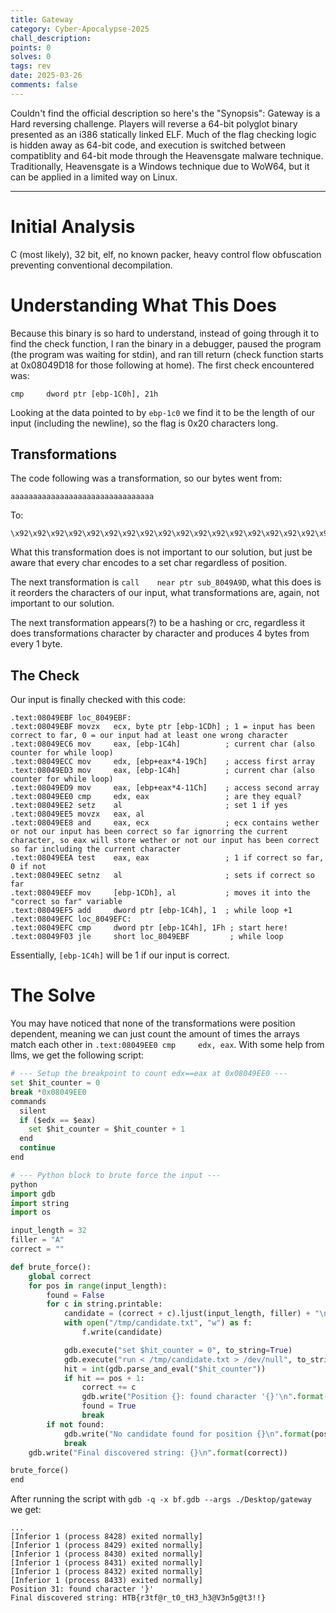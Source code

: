```yaml
---
title: Gateway
category: Cyber-Apocalypse-2025
chall_description: 
points: 0
solves: 0
tags: rev
date: 2025-03-26
comments: false
---
```


Couldn't find the official description so here's the "Synopsis": Gateway is a Hard reversing challenge. Players will reverse a 64-bit polyglot binary presented as an i386 statically linked ELF. Much of the flag checking logic is hidden away as 64-bit code, and execution is switched between compatiblity and 64-bit mode through the Heavensgate malware technique. Traditionally, Heavensgate is a Windows technique due to WoW64, but it can be applied in a limited way on Linux.

---

# Initial Analysis
C (most likely), 32 bit, elf, no known packer, heavy control flow obfuscation preventing conventional decompilation. 
# Understanding What This Does
Because this binary is so hard to understand, instead of going through it to find the check function, I ran the binary in a debugger, paused the program (the program was waiting for stdin), and ran till return (check function starts at 0x08049D18 for those following at home). The first check encountered was:
```
cmp     dword ptr [ebp-1C0h], 21h
```

Looking at the data pointed to by `ebp-1c0` we find it to be the length of our input (including the newline), so the flag is 0x20 characters long.

## Transformations
The code following was a transformation, so our bytes went from:
```
aaaaaaaaaaaaaaaaaaaaaaaaaaaaaaaa
```
To:
```
\x92\x92\x92\x92\x92\x92\x92\x92\x92\x92\x92\x92\x92\x92\x92\x92\x92\x92\x92\x92\x92\x92\x92\x92\x92\x92\x92\x92\x92\x92\x92\x92'
```
What this transformation does is not important to our solution, but just be aware that every char encodes to a set char regardless of position.

The next transformation is `call    near ptr sub_8049A9D`, what this does is it reorders the characters of our input, what transformations are, again, not important to our solution.

The next transformation appears(?) to be a hashing or crc, regardless it does transformations character by character and produces 4 bytes from every 1 byte.
## The Check
Our input is finally checked with this code:
``` 
.text:08049EBF loc_8049EBF:
.text:08049EBF movzx   ecx, byte ptr [ebp-1CDh] ; 1 = input has been correct to far, 0 = our input had at least one wrong character
.text:08049EC6 mov     eax, [ebp-1C4h]          ; current char (also counter for while loop)
.text:08049ECC mov     edx, [ebp+eax*4-19Ch]    ; access first array
.text:08049ED3 mov     eax, [ebp-1C4h]          ; current char (also counter for while loop)
.text:08049ED9 mov     eax, [ebp+eax*4-11Ch]    ; access second array
.text:08049EE0 cmp     edx, eax                 ; are they equal?
.text:08049EE2 setz    al                       ; set 1 if yes
.text:08049EE5 movzx   eax, al
.text:08049EE8 and     eax, ecx                 ; ecx contains wether or not our input has been correct so far ignorring the current character, so eax will store wether or not our input has been correct so far including the current character
.text:08049EEA test    eax, eax                 ; 1 if correct so far, 0 if not
.text:08049EEC setnz   al                       ; sets if correct so far
.text:08049EEF mov     [ebp-1CDh], al           ; moves it into the "correct so far" variable
.text:08049EF5 add     dword ptr [ebp-1C4h], 1  ; while loop +1
.text:08049EFC loc_8049EFC:
.text:08049EFC cmp     dword ptr [ebp-1C4h], 1Fh ; start here!
.text:08049F03 jle     short loc_8049EBF         ; while loop
```
Essentially, `[ebp-1C4h]` will be 1 if our input is correct. 
# The Solve
You may have noticed that none of the transformations were position dependent, meaning we can just count the amount of times the arrays match each other in `.text:08049EE0 cmp     edx, eax`.
With some help from llms, we get the following script:
```python
# --- Setup the breakpoint to count edx==eax at 0x08049EE0 ---
set $hit_counter = 0
break *0x08049EE0
commands
  silent
  if ($edx == $eax)
    set $hit_counter = $hit_counter + 1
  end
  continue
end

# --- Python block to brute force the input ---
python
import gdb
import string
import os

input_length = 32          
filler = "A"
correct = ""

def brute_force():
    global correct
    for pos in range(input_length):
        found = False
        for c in string.printable:
            candidate = (correct + c).ljust(input_length, filler) + "\n"
            with open("/tmp/candidate.txt", "w") as f:
                f.write(candidate)

            gdb.execute("set $hit_counter = 0", to_string=True)
            gdb.execute("run < /tmp/candidate.txt > /dev/null", to_string=True)
            hit = int(gdb.parse_and_eval("$hit_counter"))
            if hit == pos + 1:
                correct += c
                gdb.write("Position {}: found character '{}'\n".format(pos, c))
                found = True
                break
        if not found:
            gdb.write("No candidate found for position {}\n".format(pos))
            break
    gdb.write("Final discovered string: {}\n".format(correct))

brute_force()
end
```
After running the script with `gdb -q -x bf.gdb --args ./Desktop/gateway` we get:
```
...
[Inferior 1 (process 8428) exited normally]
[Inferior 1 (process 8429) exited normally]
[Inferior 1 (process 8430) exited normally]
[Inferior 1 (process 8431) exited normally]
[Inferior 1 (process 8432) exited normally]
[Inferior 1 (process 8433) exited normally]
Position 31: found character '}'
Final discovered string: HTB{r3tf@r_t0_tH3_h3@V3n5g@t3!!}
```
